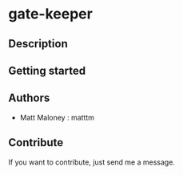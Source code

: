 # gate-keeper

## Description

## Getting started

## Authors

-   Matt Maloney : matttm

## Contribute

If you want to contribute, just send me a message.
